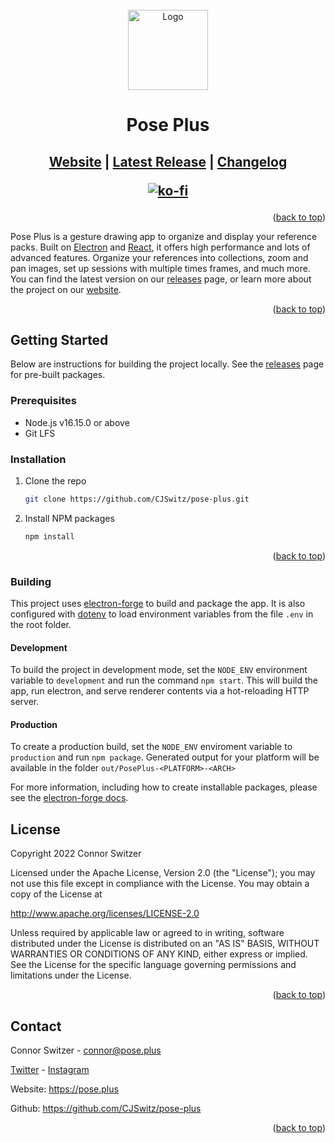 <div id="top"></div>

<br />
<div align="center">
  <a href="https://github.com/CJSwitz/pose-plus">
    <img src="static/main/Logo.png" alt="Logo" width="128" height="128">
  </a>
<h1 align="center">Pose Plus</h1>
<h2> <a href="https://pose.plus">Website</a> | <a href="#">Latest Release</a> | <a href="#">Changelog</a>

<br/>

[![ko-fi](https://ko-fi.com/img/githubbutton_sm.svg)](https://ko-fi.com/B0B661DQ3)

</div>

<p align="right">(<a href="#top">back to top</a>)</p>

Pose Plus is a gesture drawing app to organize and display your reference packs. Built on [Electron](https://www.electronjs.org/) and [React](https://reactjs.org/), it offers high performance and lots of advanced features. Organize your references into collections, zoom and pan images, set up sessions with multiple times frames, and much more. You can find the latest version on our [releases]() page, or learn more about the project on our [website](https://pose.plus).

<p align="right">(<a href="#top">back to top</a>)</p>

## Getting Started

Below are instructions for building the project locally. See the [releases]() page for pre-built packages.

### Prerequisites

* Node.js v16.15.0 or above
* Git LFS

### Installation

1. Clone the repo
   ```sh
   git clone https://github.com/CJSwitz/pose-plus.git
   ```
2. Install NPM packages
   ```sh
   npm install
   ```

<p align="right">(<a href="#top">back to top</a>)</p>

### Building

This project uses [electron-forge](https://www.electronforge.io/) to build and package the app. It is also configured with [dotenv](https://github.com/motdotla/dotenv) to load environment variables from the file `.env` in the root folder.

#### Development
To build the project in development mode, set the `NODE_ENV` environment variable to `development` and run the command `npm start`. This will build the app, run electron, and serve renderer contents via a hot-reloading HTTP server. 

#### Production
To create a production build, set the `NODE_ENV` enviroment variable to `production` and run `npm package`. Generated output for your platform will be available in the folder `out/PosePlus-<PLATFORM>-<ARCH>`

For more information, including how to create installable packages, please see the [electron-forge docs](https://www.electronforge.io/).

## License

Copyright 2022 Connor Switzer

Licensed under the Apache License, Version 2.0 (the "License");
you may not use this file except in compliance with the License.
You may obtain a copy of the License at

http://www.apache.org/licenses/LICENSE-2.0

Unless required by applicable law or agreed to in writing, software
distributed under the License is distributed on an "AS IS" BASIS,
WITHOUT WARRANTIES OR CONDITIONS OF ANY KIND, either express or implied.
See the License for the specific language governing permissions and
limitations under the License.

<p align="right">(<a href="#top">back to top</a>)</p>

## Contact

Connor Switzer - connor@pose.plus

[Twitter](https://twitter.com/@CJSwitz) - [Instagram](https://www.instagram.com/cjswitz/)

Website: https://pose.plus

Github: https://github.com/CJSwitz/pose-plus


<p align="right">(<a href="#top">back to top</a>)</p>